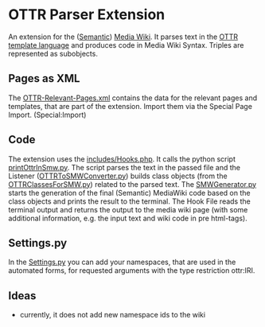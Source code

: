 # OTTR Parser Extension

An extension for the ([Semantic](https://www.semantic-mediawiki.org/wiki/Semantic_MediaWiki)) [Media Wiki](https://www.mediawiki.org/wiki/MediaWiki). It parses text in the [OTTR template language](https://ottr.xyz/) and produces code in Media Wiki Syntax. Triples are represented as subobjects.

## Pages as XML
The [OTTR-Relevant-Pages.xml](OTTR-Relevant-Pages.xml) contains the data for the relevant pages and templates, that are part of the extension. Import them via the Special Page Import. (Special:Import)

## Code
The extension uses the [includes/Hooks.php](includes/Hooks.php). It calls the python script [printOttrInSmw.py](includes/OttrToSmwPython/printOttrInSmw.py). 
The script parses the text in the passed file and the Listener ([OTTRToSMWConverter.py](includes/OttrToSmwPython/OTTRToSMWConverter.py)) builds class objects (from the [OTTRClassesForSMW.py](includes/OttrToSmwPython/OTTRClassesForSMW.py)) related to the parsed text. 
The [SMWGenerator.py](includes/OttrToSmwPython/SMWGenerator.py) starts the generation of the final (Semantic) MediaWiki code based on the class objects and prints the result to the terminal. 
The Hook File reads the terminal output and returns the output to the media wiki page (with some additional information, e.g. the input text and wiki code in pre html-tags).

## Settings.py
In the [Settings.py](Settings.py) you can add your namespaces, that are used in the automated forms, for requested arguments with the type restriction ottr:IRI.

## Ideas
* currently, it does not add new namespace ids to the wiki
